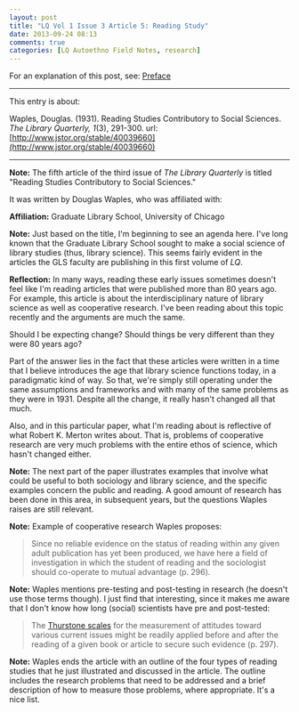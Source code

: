 ```yaml
---
layout: post
title: "LQ Vol 1 Issue 3 Article 5: Reading Study"
date: 2013-09-24 08:13
comments: true
categories: [LQ Autoethno Field Notes, research]
---
```


For an explanation of this post, see:
[Preface](/blog/2013/08/14/lq-autoethnography-research-journal-preface/)

---

This entry is about:

Waples, Douglas. (1931). Reading Studies Contributory to Social
Sciences. *The Library Quarterly, 1*(3), 291-300.
url:[http://www.jstor.org/stable/40039660](http://www.jstor.org/stable/40039660)

---

**Note:** The fifth article of the third issue of *The Library
Quarterly* is titled  "Reading Studies Contributory to Social
Sciences."

It was written by Douglas Waples, who was affiliated with:

**Affiliation:** Graduate Library School, University of Chicago

**Note:** Just based on the title, I'm beginning to see an agenda
here. I've long known that the Graduate Library School sought to
make a social science of library studies (thus, library science).
This seems fairly evident in the articles the GLS faculty are
publishing in this first volume of *LQ*.

**Reflection:** In many ways, reading these early issues sometimes
doesn't feel like I'm reading articles that were published more
than 80 years ago. For example, this article is about the
interdisciplinary nature of library science as well as cooperative
research. I've been reading about this topic recently and the
arguments are much the same.

Should I be expecting change? Should things be very different than
they were 80 years ago?

Part of the answer lies in the fact that these articles were
written in a time that I believe introduces the age that library
science functions today, in a paradigmatic kind of way. So that,
we're simply still operating under the same assumptions and
frameworks and with many of the same problems as they were in
1931. Despite all the change, it really hasn't changed all that
much. 

Also, and in this particular paper, what I'm reading about is
reflective of what Robert K. Merton writes about. That is,
problems of cooperative research are very much problems with the
entire ethos of science, which hasn't changed either.

**Note:** The next part of the paper illustrates examples that
involve what could be useful to both sociology and library
science, and the specific examples concern the public and reading.
A good amount of research has been done in this area, in
subsequent years, but the questions Waples raises are still
relevant.

**Note:** Example of cooperative research Waples proposes:

> Since no reliable evidence on the status of reading within any
> given adult publication has yet been produced, we have here a
> field of investigation in which the student of reading and the
> sociologist should co-operate to mutual advantage (p. 296).

**Note:** Waples mentions pre-testing and post-testing in research
(he doesn't use those terms though). I just find that interesting,
since it makes me aware that I don't know how long (social)
scientists have pre and post-tested:

> The [Thurstone
> scales](https://en.wikipedia.org/wiki/Thurstone_scale) for the
> measurement of attitudes toward various current issues might be
> readily applied before and after the reading of a given book or
> article to secure such evidence (p. 297).

**Note:** Waples ends the article with an outline of the four
types of reading studies that he just illustrated and discussed in
the article. The outline includes the research problems that need
to be addressed and a brief description of how to measure those
problems, where appropriate. It's a nice list.
